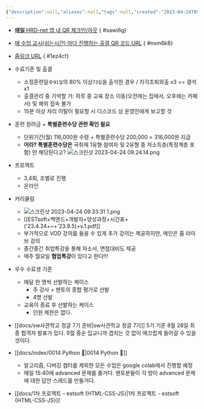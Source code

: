 ```yaml
---
{"description":null,"aliases":null,"tags":null,"created":"2023-04-24T09:04:02","updated":"2023-07-15T21:33:03","title":"공지 및 알아두어야 할 것들","dg-publish":true,"permalink":"/docs/공지 및 알아두어야 할 것들/","dgPassFrontmatter":true}
---
```


- [**매일** HRD-net 앱 내 QR 체크인/아웃](ESTsoft_QR.pdf) 
{ #sawi6g}

- [매 수업 교시(쉬는시간) 마다 진행하는 출결 QR 코드 URL](https://screenshot.guru/qrcode/2cJT0eJO6Na9md2PbNofxd2fuBU5ld20xBo9adZOxBE9nNbHISWnyWWzVBIroXlD5f3PVSXrTfljRSoHJcGvWZ3n3emvLQVnUcpDHUVPsemXwWWP0QY5SVnnpN2Bxeo1UBZPyd25bBV9ndpTagU4zOlC2PFSyPVW2RUXHSaXEPUW5SaXHSaW4SUXEQUXHTEW5QEW4PEBbfYLvcZS9W3XkdYn0KJfrBJTqRVOyOC.png)
{ #nxm6k8}

- [줌링크 URL](https://zoom.us/j/95241396640?pwd=VVFMU0JkRnVWN29xczhtb2drVXhnUT09#success)
{ #1ez4cf}

- 수료기준 및 출결
	- 소정훈련일수`91일`의 80% 이상`73일`을 출석한 경우 / 지각조퇴외출 x3 == 결석 x1
	- 출결관리 중 기억할 거: 하루 중 교육 장소 이동(오전에는 집에서, 오후에는 카페서) 및 해외 접속 불가
	- 15분 이상 자리 이탈이 필요할 시 디스코드 상 운영진에게 보고할 것
- 훈련 장려금 + **특별훈련수당 관련 확인 필요**
	- 단위기간(월) 116,000원 수령 + 특별훈련수당 200,000 = 316,000원 지급
	- **어라? 특별훈련수당은** 국취제 1유형 참여자 및 2유형 중 저소득층(특정계층 포함) 만 해당된다고? ![스크린샷 2023-04-24 09.24.14.png](/img/user/docs/assets/%EC%8A%A4%ED%81%AC%EB%A6%B0%EC%83%B7%202023-04-24%2009.24.14.png)
- 프로젝트
	- 3,4회, 조별로 진행 
	- 온라인
- 커리큘럼
	- ![스크린샷 2023-04-24 09.33.31 1.png](/img/user/docs/assets/%EC%8A%A4%ED%81%AC%EB%A6%B0%EC%83%B7%202023-04-24%2009.33.31%201.png)
	- [[ESTsoft+백엔드+개발자+양성과정+시간표+('23.4.24+~+'23.9.5)+v.1.pdf]]
	- 부가적으로 VOD 강의를 들을 수 있게 추가 강의는 제공하지만, 메인은 줌 라이브 강의
	- 중간중간 취업특강을 통해 자소서, 면접대비도 제공
	- 매주 월요일 **협업특강**이 있다고 한다!!!
- 우수 수료생 기준
	- 매달 한 명씩 선발하는 케이스
		- 주 강사 + 멘토의 종합 평가로 선발
		- 4명 선발
	- 교육이 종료 후 선발하는 케이스
		- 인원 제한은 없다.
- [[docs/sw사관학교 정글 7기 준비\|sw사관학교 정글 7기]] 5기 기준 8월 28일 최종 합격자 발표가 있다. 9월 중순 입교니까 겹치는 것 없이 매끄럽게 들어갈 수 있을것이다.

- [[docs/index/0014 Python 🐍\|0014 Python 🐍]]
	- 알고리즘, 디버깅 챕터를 제외한 모든 수업은 google colab에서 진행할 예정
	- 매일 15:40에 advanced 문제를 줄거다. 멘토분들이 각 방이 advanced 문제에 대한 답안 스레드를 만들거다.

- [[docs/1차 프로젝트 - estsoft {HTML-CSS-JS}\|1차 프로젝트 - estsoft {HTML-CSS-JS}]]
